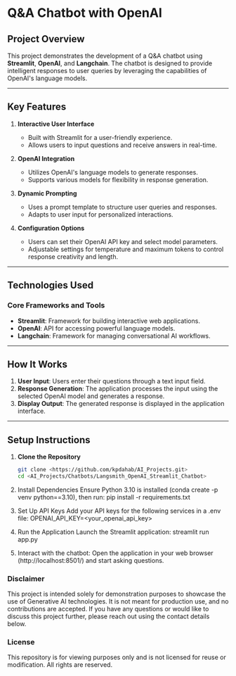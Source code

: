 # Q&A Chatbot with OpenAI

## Project Overview

This project demonstrates the development of a Q&A chatbot using **Streamlit**, **OpenAI**, and **Langchain**. The chatbot is designed to provide intelligent responses to user queries by leveraging the capabilities of OpenAI's language models.

---

## Key Features

1. **Interactive User Interface**
   - Built with Streamlit for a user-friendly experience.
   - Allows users to input questions and receive answers in real-time.

2. **OpenAI Integration**
   - Utilizes OpenAI's language models to generate responses.
   - Supports various models for flexibility in response generation.

3. **Dynamic Prompting**
   - Uses a prompt template to structure user queries and responses.
   - Adapts to user input for personalized interactions.

4. **Configuration Options**
   - Users can set their OpenAI API key and select model parameters.
   - Adjustable settings for temperature and maximum tokens to control response creativity and length.

---

## Technologies Used

### Core Frameworks and Tools
- **Streamlit**: Framework for building interactive web applications.
- **OpenAI**: API for accessing powerful language models.
- **Langchain**: Framework for managing conversational AI workflows.

---

## How It Works

1. **User Input**: Users enter their questions through a text input field.
2. **Response Generation**: The application processes the input using the selected OpenAI model and generates a response.
3. **Display Output**: The generated response is displayed in the application interface.

---

## Setup Instructions

1. **Clone the Repository**
   ```bash
   git clone <https://github.com/kpdahab/AI_Projects.git>
   cd <AI_Projects/Chatbots/Langsmith_OpenAI_Streamlit_Chatbot>

2.	Install Dependencies
   Ensure Python 3.10 is installed (conda create -p venv python==3.10), then run:
   pip install -r requirements.txt


3.	Set Up API Keys
   Add your API keys for the following services in a .env file:
   OPENAI_API_KEY=<your_openai_api_key>


4.	Run the Application
   Launch the Streamlit application:
   streamlit run app.py

5.	Interact with the chatbot:
   Open the application in your web browser (http://localhost:8501/) and start asking questions.

### Disclaimer

This project is intended solely for demonstration purposes to showcase the use of Generative AI technologies. It is not meant for production use, and no contributions are accepted. If you have any questions or would like to discuss this project further, please reach out using the contact details below.

### License

This repository is for viewing purposes only and is not licensed for reuse or modification. All rights are reserved.